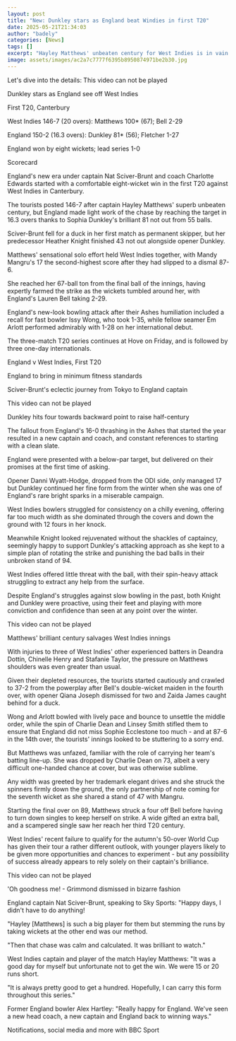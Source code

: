 ```yaml
---
layout: post
title: "New: Dunkley stars as England beat Windies in first T20"
date: 2025-05-21T21:34:03
author: "badely"
categories: [News]
tags: []
excerpt: "Hayley Matthews' unbeaten century for West Indies is in vain as Sophia Dunkley helps England cruise to an eight-wicket win at Canterbury."
image: assets/images/ac2a7c7777f6395b8950874971be2b30.jpg
---
```


Let's dive into the details: This video can not be played

Dunkley stars as England see off West Indies

First T20, Canterbury

West Indies 146-7 (20 overs): Matthews 100* (67); Bell 2-29 

England 150-2 (16.3 overs): Dunkley 81* (56); Fletcher 1-27

England won by eight wickets; lead series 1-0

Scorecard 

England's new era under captain Nat Sciver-Brunt and coach Charlotte Edwards started with a comfortable eight-wicket win in the first T20 against West Indies in Canterbury.

The tourists posted 146-7 after captain Hayley Matthews' superb unbeaten century, but England made light work of the chase by reaching the target in 16.3 overs thanks to Sophia Dunkley's brilliant 81 not out from 55 balls.

Sciver-Brunt fell for a duck in her first match as permanent skipper, but her predecessor Heather Knight finished 43 not out alongside opener Dunkley.

Matthews' sensational solo effort held West Indies together, with Mandy Mangru's 17 the second-highest score after they had slipped to a dismal 87-6. 

She reached her 67-ball ton from the final ball of the innings, having expertly farmed the strike as the wickets tumbled around her, with England's Lauren Bell taking 2-29.

England's new-look bowling attack after their Ashes humiliation included a recall for fast bowler Issy Wong, who took 1-35, while fellow seamer Em Arlott performed admirably with 1-28 on her international debut.

The three-match T20 series continues at Hove on Friday, and is followed by three one-day internationals.

England v West Indies, First T20

England to bring in minimum fitness standards

Sciver-Brunt's eclectic journey from Tokyo to England captain

This video can not be played

Dunkley hits four towards backward point to raise half-century

The fallout from England's 16-0 thrashing in the Ashes that started the year resulted in a new captain and coach, and constant references to starting with a clean slate.

England were presented with a below-par target, but delivered on their promises at the first time of asking. 

Opener Danni Wyatt-Hodge, dropped from the ODI side, only managed 17 but Dunkley continued her fine form from the winter when she was one of England's rare bright sparks in a miserable campaign. 

West Indies bowlers struggled for consistency on a chilly evening, offering far too much width as she dominated through the covers and down the ground with 12 fours in her knock.

Meanwhile Knight looked rejuvenated without the shackles of captaincy, seemingly happy to support Dunkley's attacking approach as she kept to a simple plan of rotating the strike and punishing the bad balls in their unbroken stand of 94. 

West Indies offered little threat with the ball, with their spin-heavy attack struggling to extract any help from the surface.

Despite England's struggles against slow bowling in the past, both Knight and Dunkley were proactive, using their feet and playing with more conviction and confidence than seen at any point over the winter. 

This video can not be played

Matthews' brilliant century salvages West Indies innings

With injuries to three of West Indies' other experienced batters in Deandra Dottin, Chinelle Henry and Stafanie Taylor, the pressure on Matthews shoulders was even greater than usual.

Given their depleted resources, the tourists started cautiously and crawled to 37-2 from the powerplay after Bell's double-wicket maiden in the fourth over, with opener Qiana Joseph dismissed for two and Zaida James caught behind for a duck.

Wong and Arlott bowled with lively pace and bounce to unsettle the middle order, while the spin of Charlie Dean and Linsey Smith stifled them to ensure that England did not miss Sophie Ecclestone too much - and at 87-6 in the 14th over, the tourists' innings looked to be stuttering to a sorry end.

But Matthews was unfazed, familiar with the role of carrying her team's batting line-up. She was dropped by Charlie Dean on 73, albeit a very difficult one-handed chance at cover, but was otherwise sublime.

Any width was greeted by her trademark elegant drives and she struck the spinners firmly down the ground, the only partnership of note coming for the seventh wicket as she shared a stand of 47 with Mangru.

Starting the final over on 89, Matthews struck a four off Bell before having to turn down singles to keep herself on strike. A wide gifted an extra ball, and a scampered single saw her reach her third T20 century.

West Indies' recent failure to qualify for the autumn's 50-over World Cup has given their tour a rather different outlook, with younger players likely to be given more opportunities and chances to experiment - but any possibility of success already appears to rely solely on their captain's brilliance.

This video can not be played

'Oh goodness me! - Grimmond dismissed in bizarre fashion

England captain Nat Sciver-Brunt, speaking to Sky Sports: "Happy days, I didn't have to do anything!

"Hayley [Matthews] is such a big player for them but stemming the runs by taking wickets at the other end was our method.

"Then that chase was calm and calculated. It was brilliant to watch."

West Indies captain and player of the match Hayley Matthews: "It was a good day for myself but unfortunate not to get the win. We were 15 or 20 runs short.

"It is always pretty good to get a hundred. Hopefully, I can carry this form throughout this series."

Former England bowler Alex Hartley: "Really happy for England. We've seen a new head coach, a new captain and England back to winning ways."

Notifications, social media and more with BBC Sport

